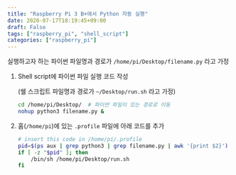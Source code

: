 ```yaml
---
title: "Raspberry Pi 3 B+에서 Python 자동 실행"
date: 2020-07-17T18:19:45+09:00
draft: False
tags: ["raspberry_pi", "shell_script"]
categories: ["raspberry_pi"]
---
```


실행하고자 하는 파이썬 파일명과 경로가 `/home/pi/Desktop/filename.py` 라고 가정

1. Shell script에 파이썬 파일 실행 코드 작성

   (쉘 스크립트 파일명과 경로가 `~/Desktop/run.sh` 라고 가정)

   ```sh
   cd /home/pi/Desktop/  # 파이썬 파일이 있는 경로로 이동
   nohup python3 filename.py &
   ```

2. 홈(`/home/pi`)에 있는 `.profile` 파일에 아래 코드를 추가

   ```sh
   # insert this code in /home/pi/.profile
   pid=$(ps aux | grep python3 | grep filename.py | awk '{print $2}')
   if [ -z "$pid" ]; then
       /bin/sh /home/pi/Desktop/run.sh
   fi
   ```

   